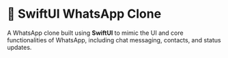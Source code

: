 # 📱 SwiftUI WhatsApp Clone

A WhatsApp clone built using **SwiftUI** to mimic the UI and core functionalities of WhatsApp, including chat messaging, contacts, and status updates.
